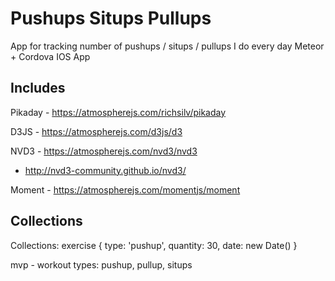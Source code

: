 Pushups Situps Pullups
========

App for tracking number of pushups / situps / pullups I do every day Meteor + Cordova IOS App

Includes
----
Pikaday - https://atmospherejs.com/richsilv/pikaday

D3JS - https://atmospherejs.com/d3js/d3

NVD3 - https://atmospherejs.com/nvd3/nvd3

* http://nvd3-community.github.io/nvd3/

Moment - https://atmospherejs.com/momentjs/moment

Collections
----
Collections:
exercise {
	type: 'pushup',
	quantity: 30,
	date: new Date()
}

mvp - workout types: pushup, pullup, situps
